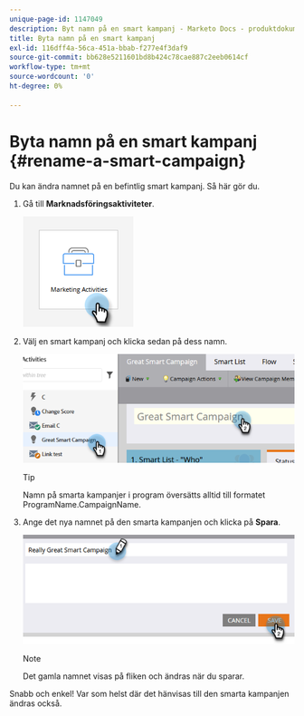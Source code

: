 ```yaml
---
unique-page-id: 1147049
description: Byt namn på en smart kampanj - Marketo Docs - produktdokumentation
title: Byta namn på en smart kampanj
exl-id: 116dff4a-56ca-451a-bbab-f277e4f3daf9
source-git-commit: bb628e5211601bd8b424c78cae887c2eeb0614cf
workflow-type: tm+mt
source-wordcount: '0'
ht-degree: 0%

---
```


# Byta namn på en smart kampanj {#rename-a-smart-campaign}

Du kan ändra namnet på en befintlig smart kampanj. Så här gör du.

1. Gå till **Marknadsföringsaktiviteter**.

   ![](assets/rename-a-smart-campaign-1.png)

1. Välj en smart kampanj och klicka sedan på dess namn.

   ![](assets/rename-a-smart-campaign-2.png)

   >[!TIP]
   >
   >Namn på smarta kampanjer i program översätts alltid till formatet ProgramName.CampaignName.

1. Ange det nya namnet på den smarta kampanjen och klicka på **Spara**.

   ![](assets/rename-a-smart-campaign-3.png)

   >[!NOTE]
   >
   >Det gamla namnet visas på fliken och ändras när du sparar.

Snabb och enkel! Var som helst där det hänvisas till den smarta kampanjen ändras också.
